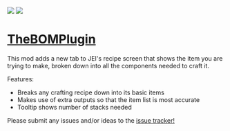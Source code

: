 [![](http://cf.way2muchnoise.eu/full_thebomplugin_downloads.svg)](http://minecraft.curseforge.com/projects/thebomplugin) [![](http://cf.way2muchnoise.eu/versions/thebomplugin.svg)](http://minecraft.curseforge.com/projects/thebomplugin)

# [TheBOMPlugin](http://minecraft.curseforge.com/projects/thebomplugin/files)
This mod adds a new tab to JEI's recipe screen that shows the item you are trying to make, broken down into all the components needed to craft it.

Features:

* Breaks any crafting recipe down into its basic items
* Makes use of extra outputs so that the item list is most accurate
* Tooltip shows number of stacks needed

Please submit any issues and/or ideas to the [issue tracker!](http://github.com/osum4est/the-bom-plugin/issues)